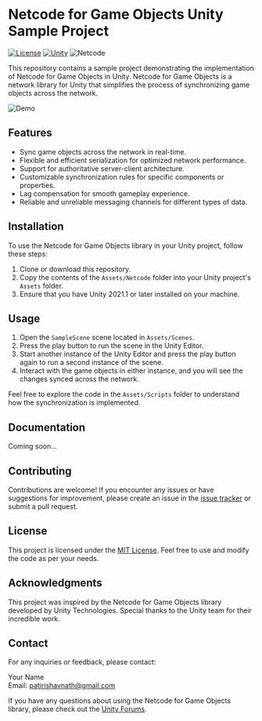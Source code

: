 # Netcode for Game Objects Unity Sample Project

[![License](https://img.shields.io/badge/license-MIT-blue.svg)](LICENSE)
[![Unity](https://img.shields.io/badge/unity-2021.1%2B-green.svg)](https://unity3d.com/get-unity/download)
![Netcode](https://img.shields.io/badge/netcode-v1.5.0-orange.svg)

This repository contains a sample project demonstrating the implementation of Netcode for Game Objects in Unity. Netcode for Game Objects is a network library for Unity that simplifies the process of synchronizing game objects across the network.

![Demo](demo.gif)

## Features

- Sync game objects across the network in real-time.
- Flexible and efficient serialization for optimized network performance.
- Support for authoritative server-client architecture.
- Customizable synchronization rules for specific components or properties.
- Lag compensation for smooth gameplay experience.
- Reliable and unreliable messaging channels for different types of data.

## Installation

To use the Netcode for Game Objects library in your Unity project, follow these steps:

1. Clone or download this repository.
2. Copy the contents of the `Assets/Netcode` folder into your Unity project's `Assets` folder.
3. Ensure that you have Unity 2021.1 or later installed on your machine.

## Usage

1. Open the `SampleScene` scene located in `Assets/Scenes`.
2. Press the play button to run the scene in the Unity Editor.
3. Start another instance of the Unity Editor and press the play button again to run a second instance of the scene.
4. Interact with the game objects in either instance, and you will see the changes synced across the network.

Feel free to explore the code in the `Assets/Scripts` folder to understand how the synchronization is implemented.

## Documentation

Coming soon...

## Contributing

Contributions are welcome! If you encounter any issues or have suggestions for improvement, please create an issue in the [issue tracker](https://github.com/your-username/netcode-repo/issues) or submit a pull request.

## License

This project is licensed under the [MIT License](LICENSE). Feel free to use and modify the code as per your needs.

## Acknowledgments

This project was inspired by the Netcode for Game Objects library developed by Unity Technologies. Special thanks to the Unity team for their incredible work.

## Contact

For any inquiries or feedback, please contact: 

Your Name  
Email: patirishavnath@gmail.com

If you have any questions about using the Netcode for Game Objects library, please check out the [Unity Forums](https://forum.unity.com/).
